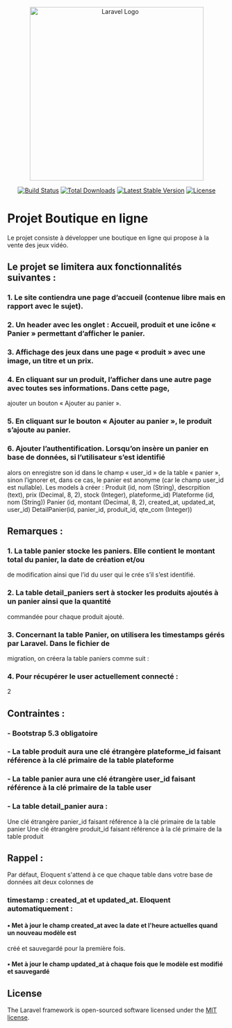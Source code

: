 <p align="center"><a href="https://laravel.com" target="_blank"><img src="https://raw.githubusercontent.com/laravel/art/master/logo-lockup/5%20SVG/2%20CMYK/1%20Full%20Color/laravel-logolockup-cmyk-red.svg" width="400" alt="Laravel Logo"></a></p>

<p align="center">
<a href="https://github.com/laravel/framework/actions"><img src="https://github.com/laravel/framework/workflows/tests/badge.svg" alt="Build Status"></a>
<a href="https://packagist.org/packages/laravel/framework"><img src="https://img.shields.io/packagist/dt/laravel/framework" alt="Total Downloads"></a>
<a href="https://packagist.org/packages/laravel/framework"><img src="https://img.shields.io/packagist/v/laravel/framework" alt="Latest Stable Version"></a>
<a href="https://packagist.org/packages/laravel/framework"><img src="https://img.shields.io/packagist/l/laravel/framework" alt="License"></a>
</p>

# Projet Boutique en ligne
Le projet consiste à développer une boutique en ligne qui propose à la vente des jeux vidéo.
## Le projet se limitera aux fonctionnalités suivantes :
### 1. Le site contiendra une page d’accueil (contenue libre mais en rapport avec le sujet).
### 2. Un header avec les onglet : Accueil, produit et une icône « Panier » permettant d’afficher le panier.
### 3. Affichage des jeux dans une page « produit » avec une image, un titre et un prix.
### 4. En cliquant sur un produit, l’afficher dans une autre page avec toutes ses informations. Dans cette page, 
ajouter un bouton « Ajouter au panier ».
### 5. En cliquant sur le bouton « Ajouter au panier », le produit s’ajoute au panier.
### 6. Ajouter l’authentification. Lorsqu’on insère un panier en base de données, si l’utilisateur s’est identifié 
alors on enregistre son id dans le champ « user_id » de la table « panier », sinon l’ignorer et, dans ce 
cas, le panier est anonyme (car le champ user_id est nullable).
Les models à créer :
Produit (id, nom (String), descrpition (text), prix (Decimal, 8, 2), stock (Integer), plateforme_id)
Plateforme (id, nom (String))
Panier (id, montant (Decimal, 8, 2), created_at, updated_at, user_id)
DetailPanier(id, panier_id, produit_id, qte_com (Integer))
## Remarques :
### 1. La table panier stocke les paniers. Elle contient le montant total du panier, la date de création et/ou 
de modification ainsi que l’id du user qui le crée s’il s’est identifié.
### 2. La table detail_paniers sert à stocker les produits ajoutés à un panier ainsi que la quantité 
commandée pour chaque produit ajouté.
### 3. Concernant la table Panier, on utilisera les timestamps gérés par Laravel. Dans le fichier de 
migration, on créera la table paniers comme suit :
### 4. Pour récupérer le user actuellement connecté :
2
## Contraintes :
### - Bootstrap 5.3 obligatoire
### - La table produit aura une clé étrangère plateforme_id faisant référence à la clé primaire de la table  plateforme
### - La table panier aura une clé étrangère user_id faisant référence à la clé primaire de la table user
### - La table detail_panier aura : 
Une clé étrangère panier_id faisant référence à la clé primaire de la table panier
Une clé étrangère produit_id faisant référence à la clé primaire de la table produit
## Rappel :
Par défaut, Eloquent s'attend à ce que chaque table dans votre base de données ait deux colonnes de 
### timestamp : created_at et updated_at. Eloquent automatiquement :
#### • Met à jour le champ created_at avec la date et l'heure actuelles quand un nouveau modèle est 
créé et sauvegardé pour la première fois.
#### • Met à jour le champ updated_at à chaque fois que le modèle est modifié et sauvegardé
## License

The Laravel framework is open-sourced software licensed under the [MIT license](https://opensource.org/licenses/MIT).
